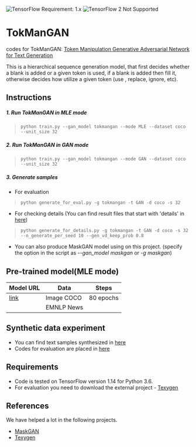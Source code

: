 ![TensorFlow Requirement: 1.x](https://img.shields.io/badge/TensorFlow%20Requirement-1.x-brightgreen)
![TensorFlow 2 Not Supported](https://img.shields.io/badge/TensorFlow%202%20Not%20Supported-%E2%9C%95-red.svg)

# TokManGAN
codes for TokManGAN: [Token Manipulation Generative Adversarial Network for Text Generation](https://arxiv.org/pdf/2005.02794.pdf) 

This is a hierarchical sequence generation model, that first decides whether a blank is added or a given token is used, 
if a blank is added then fill it, otherwise decides how utilize a given token (use , replace, ignore, etc). 

## Instructions
##### 1. Run TokManGAN in MLE mode
> `python train.py --gan_model tokmangan --mode MLE --dataset coco --unit_size 32` 
##### 2. Run TokManGAN in GAN mode
> `python train.py --gan_model tokmangan --mode GAN --dataset coco --unit_size 32` 
##### 3. Generate samples
* For evaluation
> `python generate_for_eval.py -g tokmangan -t GAN -d coco -s 32`
* For checking details (You can find result files that start with 'details' in <a href="./save/coco_tokmangan">here</a>)
> `python generate_for_details.py -g tokmangan -t GAN -d coco -s 32 --n_generate_per_seed 10 --gen_vd_keep_prob 0.8`

+ You can also produce MaskGAN model using on this project. (specify the option in the script as *--gan_model maskgan* or *-g maskgan*)

## Pre-trained model(MLE mode)
| Model URL                                                                 | Data       | Steps        |
|---------------------------------------------------------------------------|------------|--------------|
| [link](https://drive.google.com/open?id=1Sr7zah3GC9ekLqsgT3qlF1vLQ9KdRkVD)| Image COCO | 80 epochs    |
|  | EMNLP News |    |


## Synthetic data experiment
* You can find text samples synthesized in <a href="./save/coco_tokmangan">here</a>
* Codes for evaluation are placed in <a href="./evaluation.ipynb">here</a>

## Requirements
* Code is tested on TensorFlow version 1.14 for Python 3.6.
* For evaluation you need to download the external project - [Texygen](https://github.com/geek-ai/Texygen)

## References
We have helped a lot in the following projects.
- [MaskGAN](https://github.com/tensorflow/models/tree/master/research/maskgan)
- [Texygen](https://github.com/geek-ai/Texygen)
